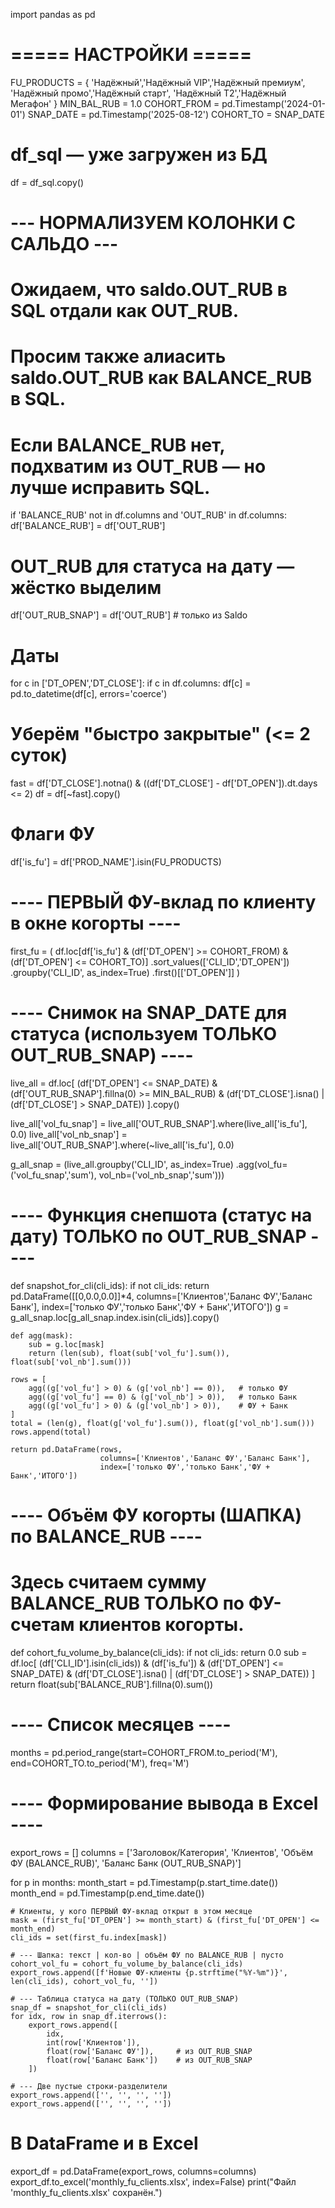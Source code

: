 import pandas as pd

# ===== НАСТРОЙКИ =====
FU_PRODUCTS = {
    'Надёжный','Надёжный VIP','Надёжный премиум',
    'Надёжный промо','Надёжный старт',
    'Надёжный T2','Надёжный Мегафон'
}
MIN_BAL_RUB = 1.0
COHORT_FROM = pd.Timestamp('2024-01-01')
SNAP_DATE   = pd.Timestamp('2025-08-12')
COHORT_TO   = SNAP_DATE

# df_sql — уже загружен из БД
df = df_sql.copy()

# --- НОРМАЛИЗУЕМ КОЛОНКИ С САЛЬДО ---
# Ожидаем, что saldo.OUT_RUB в SQL отдали как OUT_RUB.
# Просим также алиасить saldo.OUT_RUB как BALANCE_RUB в SQL.
# Если BALANCE_RUB нет, подхватим из OUT_RUB — но лучше исправить SQL.
if 'BALANCE_RUB' not in df.columns and 'OUT_RUB' in df.columns:
    df['BALANCE_RUB'] = df['OUT_RUB']

# OUT_RUB для статуса на дату — жёстко выделим
df['OUT_RUB_SNAP'] = df['OUT_RUB']  # только из Saldo

# Даты
for c in ['DT_OPEN','DT_CLOSE']:
    if c in df.columns:
        df[c] = pd.to_datetime(df[c], errors='coerce')

# Уберём "быстро закрытые" (<= 2 суток)
fast = df['DT_CLOSE'].notna() & ((df['DT_CLOSE'] - df['DT_OPEN']).dt.days <= 2)
df = df[~fast].copy()

# Флаги ФУ
df['is_fu'] = df['PROD_NAME'].isin(FU_PRODUCTS)

# ---- ПЕРВЫЙ ФУ-вклад по клиенту в окне когорты ----
first_fu = (
    df.loc[df['is_fu'] & (df['DT_OPEN'] >= COHORT_FROM) & (df['DT_OPEN'] <= COHORT_TO)]
      .sort_values(['CLI_ID','DT_OPEN'])
      .groupby('CLI_ID', as_index=True)
      .first()[['DT_OPEN']]
)

# ---- Снимок на SNAP_DATE для статуса (используем ТОЛЬКО OUT_RUB_SNAP) ----
live_all = df.loc[
    (df['DT_OPEN'] <= SNAP_DATE) &
    (df['OUT_RUB_SNAP'].fillna(0) >= MIN_BAL_RUB) &
    (df['DT_CLOSE'].isna() | (df['DT_CLOSE'] > SNAP_DATE))
].copy()

live_all['vol_fu_snap'] = live_all['OUT_RUB_SNAP'].where(live_all['is_fu'], 0.0)
live_all['vol_nb_snap'] = live_all['OUT_RUB_SNAP'].where(~live_all['is_fu'], 0.0)

g_all_snap = (live_all.groupby('CLI_ID', as_index=True)
                      .agg(vol_fu=('vol_fu_snap','sum'),
                           vol_nb=('vol_nb_snap','sum')))

# ---- Функция снепшота (статус на дату) ТОЛЬКО по OUT_RUB_SNAP ----
def snapshot_for_cli(cli_ids):
    if not cli_ids:
        return pd.DataFrame([[0,0.0,0.0]]*4,
                            columns=['Клиентов','Баланс ФУ','Баланс Банк'],
                            index=['только ФУ','только Банк','ФУ + Банк','ИТОГО'])
    g = g_all_snap.loc[g_all_snap.index.isin(cli_ids)].copy()

    def agg(mask):
        sub = g.loc[mask]
        return (len(sub), float(sub['vol_fu'].sum()), float(sub['vol_nb'].sum()))

    rows = [
        agg((g['vol_fu'] > 0) & (g['vol_nb'] == 0)),   # только ФУ
        agg((g['vol_fu'] == 0) & (g['vol_nb'] > 0)),   # только Банк
        agg((g['vol_fu'] > 0) & (g['vol_nb'] > 0)),    # ФУ + Банк
    ]
    total = (len(g), float(g['vol_fu'].sum()), float(g['vol_nb'].sum()))
    rows.append(total)

    return pd.DataFrame(rows,
                        columns=['Клиентов','Баланс ФУ','Баланс Банк'],
                        index=['только ФУ','только Банк','ФУ + Банк','ИТОГО'])

# ---- Объём ФУ когорты (ШАПКА) по BALANCE_RUB ----
# Здесь считаем сумму BALANCE_RUB ТОЛЬКО по ФУ-счетам клиентов когорты.
def cohort_fu_volume_by_balance(cli_ids):
    if not cli_ids:
        return 0.0
    sub = df.loc[
        (df['CLI_ID'].isin(cli_ids)) &
        (df['is_fu']) &
        (df['DT_OPEN'] <= SNAP_DATE) &
        (df['DT_CLOSE'].isna() | (df['DT_CLOSE'] > SNAP_DATE))
    ]
    return float(sub['BALANCE_RUB'].fillna(0).sum())

# ---- Список месяцев ----
months = pd.period_range(start=COHORT_FROM.to_period('M'),
                         end=COHORT_TO.to_period('M'), freq='M')

# ---- Формирование вывода в Excel ----
export_rows = []
columns = ['Заголовок/Категория', 'Клиентов', 'Объём ФУ (BALANCE_RUB)', 'Баланс Банк (OUT_RUB_SNAP)']

for p in months:
    month_start = pd.Timestamp(p.start_time.date())
    month_end   = pd.Timestamp(p.end_time.date())

    # Клиенты, у кого ПЕРВЫЙ ФУ-вклад открыт в этом месяце
    mask = (first_fu['DT_OPEN'] >= month_start) & (first_fu['DT_OPEN'] <= month_end)
    cli_ids = set(first_fu.index[mask])

    # --- Шапка: текст | кол-во | объём ФУ по BALANCE_RUB | пусто
    cohort_vol_fu = cohort_fu_volume_by_balance(cli_ids)
    export_rows.append([f'Новые ФУ-клиенты {p.strftime("%Y-%m")}', len(cli_ids), cohort_vol_fu, ''])

    # --- Таблица статуса на дату (ТОЛЬКО OUT_RUB_SNAP)
    snap_df = snapshot_for_cli(cli_ids)
    for idx, row in snap_df.iterrows():
        export_rows.append([
            idx,
            int(row['Клиентов']),
            float(row['Баланс ФУ']),     # из OUT_RUB_SNAP
            float(row['Баланс Банк'])    # из OUT_RUB_SNAP
        ])

    # --- Две пустые строки-разделители
    export_rows.append(['', '', '', ''])
    export_rows.append(['', '', '', ''])

# В DataFrame и в Excel
export_df = pd.DataFrame(export_rows, columns=columns)
export_df.to_excel('monthly_fu_clients.xlsx', index=False)
print("Файл 'monthly_fu_clients.xlsx' сохранён.")
